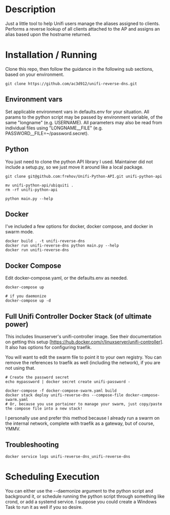 # Description

Just a little tool to help Unifi users manage the aliases assigned to clients. Performs a reverse lookup of all clients attached to the AP and assigns an alias based upon the hostname returned.

# Installation / Running

Clone this repo, then follow the guidance in the following sub sections, based on your environment.

    git clone https://github.com/ac3d912/unifi-reverse-dns.git

## Environment vars

Set applicable environment vars in defaults.env for your situation. All params to the python script may be passed by environment variable, of the same "longname" (e.g. USERNAME).  All parameters may also be read from individual files using "LONGNAME__FILE" (e.g. PASSWORD__FILE=~/password.secret).

## Python

You just need to clone the python API library I used. Maintainer did not include a setup.py, so we just move it around like a local package.

    git clone git@github.com:frehov/Unifi-Python-API.git unifi-python-api
    
    mv unifi-python-api/ubiquiti .
    rm -rf unifi-python-api

    python main.py --help

## Docker

I've included a few options for docker, docker compose, and docker in swarm mode.

    docker build . -t unifi-reverse-dns
    docker run unifi-reverse-dns python main.py --help
    docker run unifi-reverse-dns

## Docker Compose

Edit docker-compose.yaml, or the defaults.env as needed.

    docker-compose up

    # if you daemonize
    docker-compose up -d

## Full Unifi Controller Docker Stack (of ultimate power)

This includes linuxserver's unifi-controller image. See their documentation on getting this setup [https://hub.docker.com/r/linuxserver/unifi-controller]. It also has options for configuring traefik.

You will want to edit the swarm file to point it to your own registry. You can remove the references to traefik as well (including the network), if you are not using that.

    # Create the password secret
    echo mypassword | docker secret create unifi-password -

    docker-compose -f docker-compose-swarm.yaml build
    docker stack deploy unifi-reverse-dns --compose-file docker-compose-swarm.yaml
    # Or, because you use portainer to manage your swarm, just copy/paste the compose file into a new stack!

I personally use and prefer this method because I already run a swarm on the internal network, complete with traefik as a gateway, but of course, YMMV.

## Troubleshooting

    docker service logs unifi-reverse-dns_unifi-reverse-dns

# Scheduling Execution

You can either use the --daemonize argument to the python script and background it, or schedule running the python script through something like crond, or add a systemd service. I suppose you could create a Windows Task to run it as well if you so desire.
